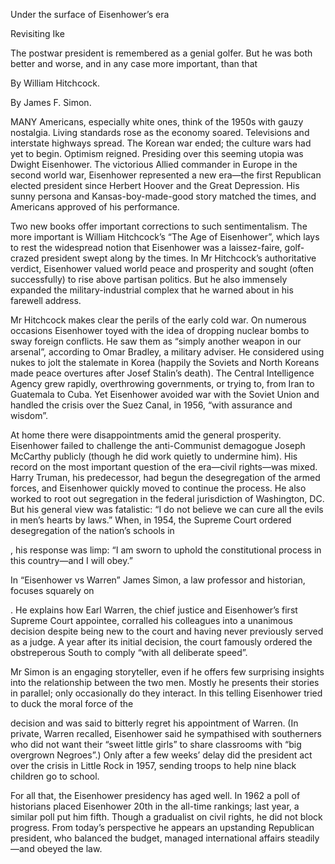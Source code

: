 Under the surface of Eisenhower’s era

Revisiting Ike

The postwar president is remembered as a genial golfer. But he was both better and worse, and in any case more important, than that

 By William Hitchcock. 

 By James F. Simon. 

MANY Americans, especially white ones, think of the 1950s with gauzy nostalgia. Living standards rose as the economy soared. Televisions and interstate highways spread. The Korean war ended; the culture wars had yet to begin. Optimism reigned. Presiding over this seeming utopia was Dwight Eisenhower. The victorious Allied commander in Europe in the second world war, Eisenhower represented a new era—the first Republican elected president since Herbert Hoover and the Great Depression. His sunny persona and Kansas-boy-made-good story matched the times, and Americans approved of his performance.

Two new books offer important corrections to such sentimentalism. The more important is William Hitchcock’s “The Age of Eisenhower”, which lays to rest the widespread notion that Eisenhower was a laissez-faire, golf-crazed president swept along by the times. In Mr Hitchcock’s authoritative verdict, Eisenhower valued world peace and prosperity and sought (often successfully) to rise above partisan politics. But he also immensely expanded the military-industrial complex that he warned about in his farewell address.

Mr Hitchcock makes clear the perils of the early cold war. On numerous occasions Eisenhower toyed with the idea of dropping nuclear bombs to sway foreign conflicts. He saw them as “simply another weapon in our arsenal”, according to Omar Bradley, a military adviser. He considered using nukes to jolt the stalemate in Korea (happily the Soviets and North Koreans made peace overtures after Josef Stalin’s death). The Central Intelligence Agency grew rapidly, overthrowing governments, or trying to, from Iran to Guatemala to Cuba. Yet Eisenhower avoided war with the Soviet Union and handled the crisis over the Suez Canal, in 1956, “with assurance and wisdom”.

At home there were disappointments amid the general prosperity. Eisenhower failed to challenge the anti-Communist demagogue Joseph McCarthy publicly (though he did work quietly to undermine him). His record on the most important question of the era—civil rights—was mixed. Harry Truman, his predecessor, had begun the desegregation of the armed forces, and Eisenhower quickly moved to continue the process. He also worked to root out segregation in the federal jurisdiction of Washington, DC. But his general view was fatalistic: “I do not believe we can cure all the evils in men’s hearts by laws.” When, in 1954, the Supreme Court ordered desegregation of the nation’s schools in 

, his response was limp: “I am sworn to uphold the constitutional process in this country—and I will obey.”

In “Eisenhower vs Warren” James Simon, a law professor and historian, focuses squarely on 

. He explains how Earl Warren, the chief justice and Eisenhower’s first Supreme Court appointee, corralled his colleagues into a unanimous decision despite being new to the court and having never previously served as a judge. A year after its initial decision, the court famously ordered the obstreperous South to comply “with all deliberate speed”.

Mr Simon is an engaging storyteller, even if he offers few surprising insights into the relationship between the two men. Mostly he presents their stories in parallel; only occasionally do they interact. In this telling Eisenhower tried to duck the moral force of the 

 decision and was said to bitterly regret his appointment of Warren. (In private, Warren recalled, Eisenhower said he sympathised with southerners who did not want their “sweet little girls” to share classrooms with “big overgrown Negroes”.) Only after a few weeks’ delay did the president act over the crisis in Little Rock in 1957, sending troops to help nine black children go to school.

For all that, the Eisenhower presidency has aged well. In 1962 a poll of historians placed Eisenhower 20th in the all-time rankings; last year, a similar poll put him fifth. Though a gradualist on civil rights, he did not block progress. From today’s perspective he appears an upstanding Republican president, who balanced the budget, managed international affairs steadily—and obeyed the law.